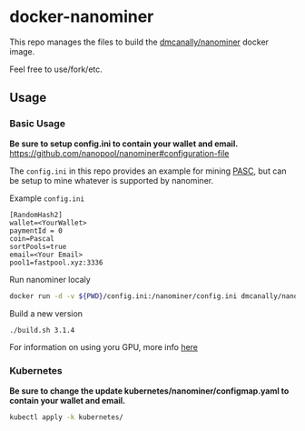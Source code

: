 # docker-nanominer

This repo manages the files to build the [dmcanally/nanominer](https://hub.docker.com/repository/docker/dmcanally/nanominer) docker image.

Feel free to use/fork/etc.

## Usage
### Basic Usage

**Be sure to setup config.ini to contain your wallet and email.**
https://github.com/nanopool/nanominer#configuration-file

The `config.ini` in this repo provides an example for mining [PASC](https://www.pascalcoin.org/how_to_mine), but can be setup to mine whatever is supported by nanominer.


Example `config.ini`
```
[RandomHash2]
wallet=<YourWallet>
paymentId = 0
coin=Pascal
sortPools=true
email=<Your Email>
pool1=fastpool.xyz:3336
```

Run nanominer localy
```bash
docker run -d -v ${PWD}/config.ini:/nanominer/config.ini dmcanally/nanominer
```

Build a new version
```bash
./build.sh 3.1.4
```

For information on using yoru GPU, more info [here](https://docs.docker.com/config/containers/resource_constraints/#gpu)

### Kubernetes

**Be sure to change the update kubernetes/nanominer/configmap.yaml to contain your wallet and email.**

```bash
kubectl apply -k kubernetes/
```